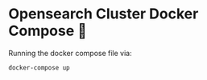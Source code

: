 # Opensearch Cluster Docker Compose 🔎

Running the docker compose file via:

```bash
docker-compose up
```